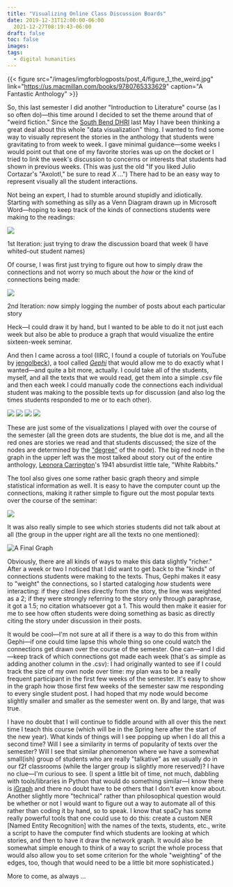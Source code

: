 ```yaml
---
title: "Visualizing Online Class Discussion Boards"
date: 2019-12-31T12:00:00-06:00
  2021-12-27T08:19:43-06:00
draft: false
toc: false
images:
tags:
  - digital humanities
---
```

{{< figure src="/images/imgforblogposts/post_4/figure_1_the_weird.jpg" link="https://us.macmillan.com/books/9780765333629" caption="A Fantastic Anthology" >}}

So, this last semester I did another "Introduction to Literature" course (as I so often do)—this time around I decided to set the theme around that of "weird fiction." Since the [South Bend DHRI](https://dhsouthbend.org/dhri/) last May I have been thinking a great deal about this whole "data visualization" thing. I wanted to find some way to visually represent the stories in the anthology that students were gravitating to from week to week. I gave minimal guidance—some weeks I would point out that one of my favorite stories was up on the docket or I tried to link the week's discussion to concerns or interests that students had shown in previous weeks. (This was just the old "If you liked Julio Cortazar's "Axolotl," be sure to read _X_ ...") There had to be an easy way to represent visually all the student interactions.

Not being an expert, I had to stumble around stupidly and idiotically. Starting with something as silly as a Venn Diagram drawn up in Microsoft Word—hoping to keep track of the kinds of connections students were making to the readings:

![](/images/imgforblogposts/post_4/figure_2_week_1_discussion_board_venn_diagram.png)

1st Iteration: just trying to draw the discussion board that week (I have whited-out student names)

Of course, I was first just trying to figure out how to simply draw the connections and not worry so much about the _how_ or the kind of connections being made:

![](/images/imgforblogposts/post_4/figure_3_week_2_posts_by_story.png)

2nd Iteration: now simply logging the number of posts about each particular story

Heck—I could draw it by hand, but I wanted to be able to do it not just each week but also be able to produce a graph that would visualize the entire sixteen-week seminar.

And then I came across a tool (IIRC, I found a couple of tutorials on YouTube by [jengolbeck](https://www.youtube.com/playlist?list=PLk_jmmkw5S2BqnYBqF2VNPcszY93-ze49)), a tool called [_Gephi_](https://gephi.org/) that would allow me to do exactly what I wanted—and quite a bit more, actually. I could take all of the students, myself, and all the texts that we would read, get them into a simple .csv file and then each week I could manually code the connections each individual student was making to the possible texts up for discussion (and also log the times students responded to me or to each other).

![](/images/imgforblogposts/post_4/figure_4_gephi.png)
![](/images/imgforblogposts/post_4/figure_5_gephi.png)
![](/images/imgforblogposts/post_4/figure_6_gephi.png)
![](/images/imgforblogposts/post_4/figure_7_gephi.png)

These are just some of the visualizations I played with over the course of the semester (all the green dots are students, the blue dot is me, and all the red ones are stories we read and that students discussed; the size of the nodes are determined by the ["degree"](https://en.wikipedia.org/wiki/Degree_(graph_theory)) of the node). The big red node in the graph in the upper left was the most talked about story out of the entire anthology, [Leonora Carrington](https://en.wikipedia.org/wiki/Leonora_Carrington)'s 1941 absurdist little tale, "White Rabbits."

The tool also gives one some rather basic graph theory and simple statistical information as well. It is easy to have the computer count up the connections, making it rather simple to figure out the most popular texts over the course of the seminar:

![](/images/imgforblogposts/post_4/figure_10_most_popular.png)

It was also really simple to see which stories students did not talk about at all (the group in the upper right are all the texts no one mentioned):

![A Final Graph](/images/imgforblogposts/post_4/figure_9_gephi.png)

Obviously, there are all kinds of ways to make this data slightly "richer." After a week or two I noticed that I did want to get back to the "kinds" of connections students were making to the texts. Thus, Gephi makes it easy to "weight" the connections, so I started cataloging _how_ students were interacting: if they cited lines directly from the story, the line was weighted as a 2; if they were strongly referring to the story only through paraphrase, it got a 1.5; no citation whatsoever got a 1. This would then make it easier for me to see how often students were doing something as basic as directly citing the story under discussion in their posts.

It would be cool—I'm not sure at all if there is a way to do this from within Gephi—if one could time lapse this whole thing so one could watch the connections get drawn over the course of the semester. One can—and I did—keep track of which connections got made each week (that's as simple as adding another column in the .csv): I had originally wanted to see if I could track the size of my own node over time: my plan was to be a really frequent participant in the first few weeks of the semester. It's easy to show in the graph how those first few weeks of the semester saw me responding to every single student post. I had hoped that my node would become slightly smaller and smaller as the semester went on. By and large, that was true.

I have no doubt that I will continue to fiddle around with all over this the next time I teach this course (which will be in the Spring here after the start of the new year). What kinds of things will I see popping up when I do all this a second time? Will I see a similarity in terms of popularity of texts over the semester? Will I see that similar phenomenon where we have a somewhat small(ish) group of students who are really "talkative" as we usually do in our f2f classrooms (while the larger group is slightly more reserved)? I have no clue—I'm curious to see. (I spent a little bit of time, not much, dabbling with tools/libraries in Python that would do something similar—I know there is [iGraph](https://igraph.org/python/) and there no doubt have to be others that I don't even know about. Another slightly more "technical" rather than philosophical question would be whether or not I would want to figure out a way to automate all of this rather than coding it by hand, so to speak. I know that spaCy has some really powerful tools that one could use to do this: create a custom NER [Named Entity Recognition] with the names of the texts, students, etc., write a script to have the computer find which students are looking at which stories, and then to have it draw the network graph. It would also be somewhat simple enough to think of a way to script the whole process that would also allow you to set some criterion for the whole "weighting" of the edges, too, though that would need to be a little bit more sophisticated.)

More to come, as always ...
